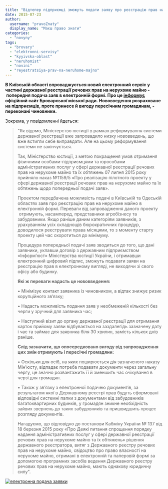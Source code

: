 ```yaml
---
title: "Відтепер підприємці зможуть подати заяву про реєстрацію прав на нерухоме майно через Інтернет"
date: 2015-07-23
author: 
  username: "pravoZnaty"
  display_name: "Маєш право знати"
categories: 
  - "novyny"
tags: 
  - "brovary"
  - "elektronni-servisy"
  - "kyyivska-oblast"
  - "neruhomist"
  - "novini"
  - "reyestratsiya-prav-na-neruhome-majno"
---
```


**В Київській області впроваджується новий електронний сервіс у частині державної реєстрації речових прав на нерухоме майно - попередня подача заяв в електронній формі. Про це [інформує](https://brovary-rada.gov.ua/ogoloshennya-shchodo-vprovadzhennya-novikh-elektronnikh-serv%D1%96s%D1%96v-u-chastin%D1%96-derzhavno%D1%97-re%D1%94strats%D1%96%D1%97-r) офіційний сайт Броварської міської ради. Нововведення розраховане на підприємців, проте принесе й вигоду пересічним громадянам, - переконані чиновники.**

Зокрема, у повідомленні йдеться:

> "Як відомо, Міністерство юстиції в рамках реформування системи державної реєстрації вже запровадило низку нововведень, що вже встигли себе виправдати. Але на цьому реформування системи не закінчується.
> 
> Так, Міністерство юстиції, з метою покращення умов отримання фізичними особами-підприємцями та юрособами адміністративних послуг у сфері державної реєстрації речових прав на нерухоме майно та їх обтяжень 07 липня 2015 року прийняло наказ №1159/5 «Про реалізацію пілотного проекту у сфері державної реєстрації речових прав на нерухоме майно та їх обтяжень щодо попередньої подачі заяв».
> 
> Проектом передбачена можливість подачі в Київській та Одеській областях заяв про реєстрацію прав на нерухоме майно в електронній формі. Переваги від запровадження даного проекту  отримують, насамперед, представники агробізнесу та забудовники. Якщо раніше даним категоріям заявників, з урахуванням усіх складнощів бюрократичних процедур, доводилося реєструвати права місяцями, то з моменту старту проекту цей час скоротиться до мінімуму.
> 
> Процедура попередньої подачі заяв зводиться до того, що дані заявники, уклавши договір з державним підприємством «Інформ’юст» Міністерства юстиції України, і отримавши електронний цифровий підпис, зможуть подавати заяви на реєстрацію прав в електронному вигляді, не виходячи зі свого офісу або будинку.
> 
> **Які ж переваги надасть це нововведення:**
> 
> • Мінімізує контакт заявника із чиновником, а відтак знижує ризик корупційного зв’язку;
> 
> • Надасть можливість подання заяв у необмеженій кількості без черги у зручний для заявника час;
> 
> • Наступний візит до органу державної реєстрації для отримання карток прийому заяви відбувається на заздалегідь зазначену дату і час та займає для заявника біля 30 хвилин, замість кількох днів раніше.
> 
> **Слід зазначити, що опосередковано вигоду від запровадження цих змін отримують і пересічні громадяни:**
> 
> • Оскільки для осіб, на яких поширюється дія зазначеного наказу Мін’юсту, відпадає потреба подавати документи через загальну чергу, це значно розвантажить її й зменшить час очікування в черзі для громадян.
> 
> • Також у зв’язку з електронної подачею документів, за результатом якої в Державному реєстрі прав будуть сформовані відповідні системні папки з документами від забудовників багатоквартирних будинків, у громадян зникне необхідність зайвих звернень до таких забудовників та пришвидшить процес розгляду документів.
> 
> Нагадуємо, що відповідно до постанови Кабміну України № 137 від 18 березня 2015 року «Про Деякі питання спрощення порядку надання адміністративних послуг у сфері державної реєстрації речових прав на нерухоме майно та їх обтяжень» рішення державного реєстратора, витяг з Державного реєстру речових прав на нерухоме майно, свідоцтво про право власності на нерухоме майно, отримані в електронній та паперовій формі за допомогою програмних засобів ведення Державного реєстру речових прав на нерухоме майно, мають однакову юридичну силу".

[![електронна подача заявки](https://mpz.brovary.org/wp-content/uploads/2015/07/elektronna-podacha-zayavky.jpg)](https://mpz.brovary.org/wp-content/uploads/2015/07/elektronna-podacha-zayavky.jpg)
